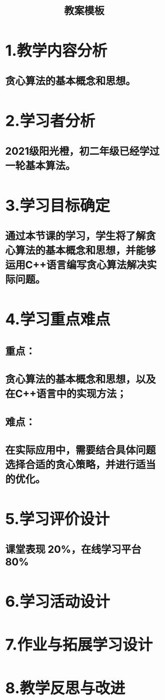 <center> <font size=6><B>教案模板</center>

## 1.教学内容分析

贪心算法的基本概念和思想。

## 2.学习者分析

2021级阳光橙，初二年级已经学过一轮基本算法。

## 3.学习目标确定

通过本节课的学习，学生将了解贪心算法的基本概念和思想，并能够运用C++语言编写贪心算法解决实际问题。

## 4.学习重点难点

#### 重点：

贪心算法的基本概念和思想，以及在C++语言中的实现方法；

#### 难点：

在实际应用中，需要结合具体问题选择合适的贪心策略，并进行适当的优化。

## 5.学习评价设计

课堂表现 20%，在线学习平台 80%

## 6.学习活动设计



## 7.作业与拓展学习设计



## 8.教学反思与改进



